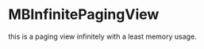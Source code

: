 MBInfinitePagingView
====================

this is a paging view infinitely with a least memory usage.
